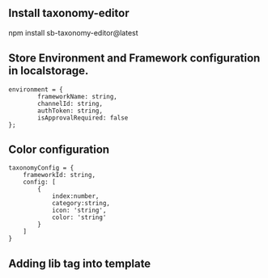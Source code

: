 ## Install taxonomy-editor

npm install sb-taxonomy-editor@latest

## Store Environment and Framework configuration in localstorage.

    environment = {
            frameworkName: string,
            channelId: string,
            authToken: string,
            isApprovalRequired: false
    };

## Color configuration

    taxonomyConfig = {
        frameworkId: string,
        config: [
            {
                index:number,
                category:string,
                icon: 'string',
                color: 'string'
            }
        ]
    } 

## Adding lib tag into template

<sb-taxonomy-editor></sb-taxonomy-editor>

